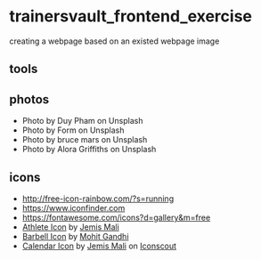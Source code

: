 # trainersvault_frontend_exercise
creating a webpage based on an existed webpage image


## tools
## photos
- Photo by Duy Pham on Unsplash
- Photo by Form on Unsplash
- Photo by bruce mars on Unsplash
- Photo by Alora Griffiths on Unsplash


## icons 

- http://free-icon-rainbow.com/?s=running 
- https://www.iconfinder.com
- https://fontawesome.com/icons?d=gallery&m=free
- <a href="https://iconscout.com/icon/athlete-runner-running-olympics-marathon-race-sprint" target="_blank">Athlete Icon</a> by <a href="https://iconscout.com/contributors/jemismali" target="_blank">Jemis Mali</a>
- <a href="https://iconscout.com/icon/barbell-dumbbell-dumbell-fitness-gym-weight-weightlifting-1" target="_blank">Barbell Icon</a> by <a href="https://iconscout.com/contributors/mcgandhi61" target="_blank">Mohit Gandhi</a>
- <a href="https://iconscout.com/icon/calendar-1504" target="_blank">Calendar Icon</a> by <a href="https://iconscout.com/contributors/jemismali">Jemis Mali</a> on <a href="https://iconscout.com">Iconscout</a>